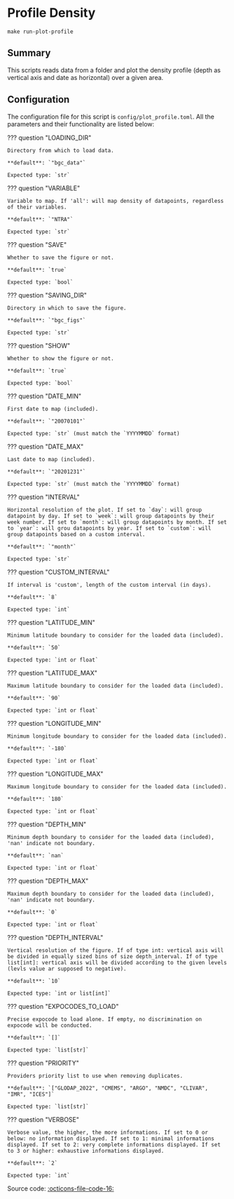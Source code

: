 # Profile Density

`make run-plot-profile`
## Summary

This scripts reads data from a folder and plot the density profile (depth as vertical axis and date as horizontal) over a given area.

## Configuration

The configuration file for this script is `config/plot_profile.toml`. All the parameters and their functionality are listed below:

??? question "LOADING_DIR"

    Directory from which to load data.

    **default**: `"bgc_data"`

    Expected type: `str`

??? question "VARIABLE"

    Variable to map. If 'all': will map density of datapoints, regardless of their variables.

    **default**: `"NTRA"`

    Expected type: `str`

??? question "SAVE"

    Whether to save the figure or not.

    **default**: `true`

    Expected type: `bool`

??? question "SAVING_DIR"

    Directory in which to save the figure.

    **default**: `"bgc_figs"`

    Expected type: `str`

??? question "SHOW"

    Whether to show the figure or not.

    **default**: `true`

    Expected type: `bool`

??? question "DATE_MIN"

    First date to map (included).

    **default**: `"20070101"`

    Expected type: `str` (must match the `YYYYMMDD` format)

??? question "DATE_MAX"

    Last date to map (included).

    **default**: `"20201231"`

    Expected type: `str` (must match the `YYYYMMDD` format)

??? question "INTERVAL"

    Horizontal resolution of the plot. If set to `day`: will group datapoint by day. If set to `week`: will group datapoints by their week number. If set to `month`: will group datapoints by month. If set to `year`: will grou datapoints by year. If set to `custom`: will group datapoints based on a custom interval.

    **default**: `"month"`

    Expected type: `str`

??? question "CUSTOM_INTERVAL"

    If interval is 'custom', length of the custom interval (in days).

    **default**: `8`

    Expected type: `int`

??? question "LATITUDE_MIN"

    Minimum latitude boundary to consider for the loaded data (included).

    **default**: `50`

    Expected type: `int or float`

??? question "LATITUDE_MAX"

    Maximum latitude boundary to consider for the loaded data (included).

    **default**: `90`

    Expected type: `int or float`

??? question "LONGITUDE_MIN"

    Minimum longitude boundary to consider for the loaded data (included).

    **default**: `-180`

    Expected type: `int or float`

??? question "LONGITUDE_MAX"

    Maximum longitude boundary to consider for the loaded data (included).

    **default**: `180`

    Expected type: `int or float`

??? question "DEPTH_MIN"

    Minimum depth boundary to consider for the loaded data (included), 'nan' indicate not boundary.

    **default**: `nan`

    Expected type: `int or float`

??? question "DEPTH_MAX"

    Maximum depth boundary to consider for the loaded data (included), 'nan' indicate not boundary.

    **default**: `0`

    Expected type: `int or float`

??? question "DEPTH_INTERVAL"

    Vertical resolution of the figure. If of type int: vertical axis will be divided in equally sized bins of size depth_interval. If of type list[int]: vertical axis will be divided according to the given levels (levls value ar supposed to negative).

    **default**: `10`

    Expected type: `int or list[int]`

??? question "EXPOCODES_TO_LOAD"

    Precise expocode to load alone. If empty, no discrimination on expocode will be conducted.

    **default**: `[]`

    Expected type: `list[str]`

??? question "PRIORITY"

    Providers priority list to use when removing duplicates.

    **default**: `["GLODAP_2022", "CMEMS", "ARGO", "NMDC", "CLIVAR", "IMR", "ICES"]`

    Expected type: `list[str]`

??? question "VERBOSE"

    Verbose value, the higher, the more informations. If set to 0 or below: no information displayed. If set to 1: minimal informations displayed. If set to 2: very complete informations displayed. If set to 3 or higher: exhaustive informations displayed.

    **default**: `2`

    Expected type: `int`

Source code: [:octicons-file-code-16:]({{repo_blob}}/scripts/plot_profile.py)
